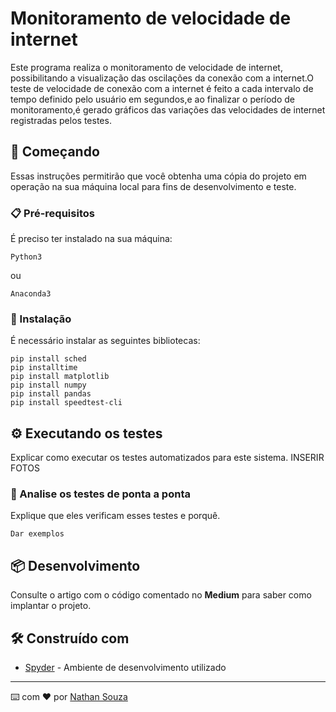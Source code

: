 # Monitoramento de velocidade de internet

Este programa realiza o monitoramento de velocidade de internet, possibilitando a visualização das oscilações da conexão com a internet.O teste de velocidade de conexão com a internet é feito a cada intervalo de tempo definido pelo usuário em segundos,e ao finalizar o período de monitoramento,é gerado gráficos das variações das velocidades de internet registradas pelos testes.

## 🚀 Começando

Essas instruções permitirão que você obtenha uma cópia do projeto em operação na sua máquina local para fins de desenvolvimento e teste.


### 📋 Pré-requisitos

É preciso ter instalado na sua máquina:

```
Python3
```
ou

```
Anaconda3
```

### 🔧 Instalação

É necessário instalar as seguintes bibliotecas:

```
pip install sched
pip installtime
pip install matplotlib
pip install numpy 
pip install pandas
pip install speedtest-cli
```

## ⚙️ Executando os testes

Explicar como executar os testes automatizados para este sistema.
INSERIR FOTOS

### 🔩 Analise os testes de ponta a ponta

Explique que eles verificam esses testes e porquê.

```
Dar exemplos
```

## 📦 Desenvolvimento

Consulte o artigo com o código comentado no **Medium** para saber como implantar o projeto.

## 🛠️ Construído com

* [Spyder](https://www.spyder-ide.org) - Ambiente de desenvolvimento utilizado

---
⌨️ com ❤️ por [Nathan Souza](https://github.com/nathansouz4) 
